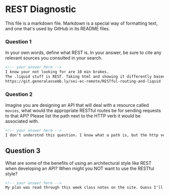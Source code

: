 # REST Diagnostic

This file is a markdown file. Markdown is a special way of formatting text, and one that's used by GitHub in its README files.

### Question 1

In your own words, define what REST is. In your answer, be sure to cite any
relevant sources you consulted in your search.

```md
<!-- your answer here -->
I know your not looking for are 10 min brakes.
The .liquid stuff is REST. Taking html and showing it differently based on values sent it.
https://git.generalassemb.ly/sei-ec-remote/RESTful-routing-and-liquid
```

### Question 2

Imagine you are designing an API that will deal with a resource called
`movies`, what would the appropriate RESTful routes be for sending requests to
that API? Please list the path next to the HTTP verb it would be associated
with.

```md
<!-- your answer here -->
I don't understnd this question. I know what a path is, but the http verb?
```

## Question 3

What are some of the benefits of using an architectural style like REST when
developing an API? When might you NOT want to use the RESTful style?

```md
<!-- your answer here -->
My plan was read through this week class notes on the site. Guess I'll be looking for the answer when I do.
```
